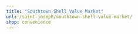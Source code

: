 ```yaml
---
title: "Southtown Shell Value Market"
url: /saint-joseph/southtown-shell-value-market/
shop: convenience
---
```

